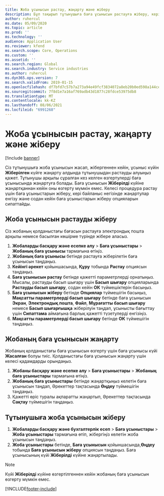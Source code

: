 ```yaml
---
title: Жоба ұсынысын растау, жаңарту және жіберу
description: Бұл тақырып тұтынушыға баға ұсынысын растауға жіберу, кері байланыс негізінде өзгерту, содан кейін баға ұсынысын қайта жіберу туралы ақпарат береді.
author: ruhercul
ms.date: 05/09/2020
ms.topic: article
ms.prod: ''
ms.technology: ''
audience: Application User
ms.reviewer: kfend
ms.search.scope: Core, Operations
ms.custom: ''
ms.assetid: ''
ms.search.region: Global
ms.search.industry: Service industries
ms.author: ruhercul
ms.dyn365.ops.version: 7
ms.search.validFrom: 2019-01-15
ms.openlocfilehash: df7bfd7c57b7a273a94e49fcf3834072a8eb20b0ed598a144cefaff41e28a431
ms.sourcegitcommit: 7f8d1e7a16af769adb43d1877c28fdce53975db8
ms.translationtype: MT
ms.contentlocale: kk-KZ
ms.lasthandoff: 08/06/2021
ms.locfileid: "6991268"
---
```

# <a name="confirm-update-and-send-a-project-quotation"></a>Жоба ұсынысын растау, жаңарту және жіберу

[!include [banner](../includes/banner.md)]

Сіз тұтынушыға жоба ұсынысын жасап, жібергеннен кейін, ұсыныс күйін **Жіберілген** күйге жаңарту алдында тұтынушыдан растауды алуыңыз қажет. Тұтынушы арқылы сұралған кез келген өзгертулерді баға ұсынысында жаңартуға болады. Баға ұсынысын **Жіберілді** күйіне жаңартқаннан кейін оны өзгерту мүмкін емес. Келесі процедура растау үшін баға ұсыныстарын жіберу, кері байланыс негізінде жаңартулар енгізу және содан кейін баға ұсыныстарын жіберу опцияларын сипаттайды.

## <a name="send-a-project-quotation-confirmation"></a>Жоба ұсынысын растауды жіберу  

Сіз жобаның қолданыстағы бағасын растауға электрондық пошта арқылы немесе басылған көшірме түрінде жібере аласыз. 

1. **Жобаларды басқару және есепке алу** > **Баға ұсыныстары** > **Жобаның баға ұсынысы** тармағына өтіңіз. 
2. **Жобаның баға ұсынысы** бетінде растауға жіберілетін баға ұсынысын таңдаңыз. 
3. **Кейінгі әрекет** қойыншасында, **Құру** тобында **Растау** опциясын таңдаңыз. 
4. **Баға ұсынысын растау** бетінде қажетті параметрлерді орнатыңыз. Мысалы, растауды басып шығару үшін **Басып шығару** опцияларында **Растауды басып шығару**, содан кейін **ОК** түймешіктерін басыңыз.
5. **Баға ұсынысын жіберу** бетінде **Опциялар** түймешігін басыңыз, **Мақсатты параметрлерді басып шығару** бетінде баға ұсынысын **Экран**, **Электрондық пошта**, **Файл**, **Мұрағатты басып шығару** немесе **Басып шығарғышқа** жіберілуін таңдап, ұсынысты бағыттау үшін **Сипаттама** аймағына барлық қажетті түзетулерді енгізіңіз.
6. **Мақсатты параметрлерді басып шығару** бетінде **ОК** түймешігін таңдаңыз.  

## <a name="update-a-project-quotation"></a>Жобаның баға ұсынысын жаңарту

Жобаның қолданыстағы баға ұсынысын өзгерту үшін баға ұсынысы күйі **Жасалған** болуы тиіс. Қолданыстағы баға ұсынысын жаңарту үшін келесі қадамдарды орындаңыз. 

1. **Жобаны басқару және есепке алу** > **Баға ұсыныстары** > **Жобаның баға ұсыныстары** тармағына өтіңіз.
2. **Жобаның баға ұсыныстары** бетінде жаңартқыңыз келетін баға ұсынысын таңдап, Әрекеттер тақтасында **Өңдеу** түймешігін таңдаңыз.
3. Қажетті өріс туралы ақпаратты жаңартып, Әрекеттер тақтасында **Сақтау** түймешігін таңдаңыз.  

## <a name="send-a-project-quotation-to-a-customer"></a>Тұтынушыға жоба ұсынысын жіберу 

1. **Жобаларды басқару және бухгалтерлік есеп** > **Баға ұсыныстары** > **Жоба ұсыныстары** тармағына өтіп, жібергіңіз келетін жоба ұсынысын таңдаңыз.
2. **Жоба ұсыныстары** бетінде, **Баға ұсынысын** қойыншасында,**Өңдеу** тобында **Баға ұсынысын жіберу** опциясын таңдаңыз. Баға ұсынысының күйі **Жіберілді** күйіне жаңартылады.

> [!NOTE]
> Күйі **Жіберілді** күйіне өзгертілгеннен кейін жобаның баға ұсынысын өзгерту мүмкін емес.


[!INCLUDE[footer-include](../includes/footer-banner.md)]